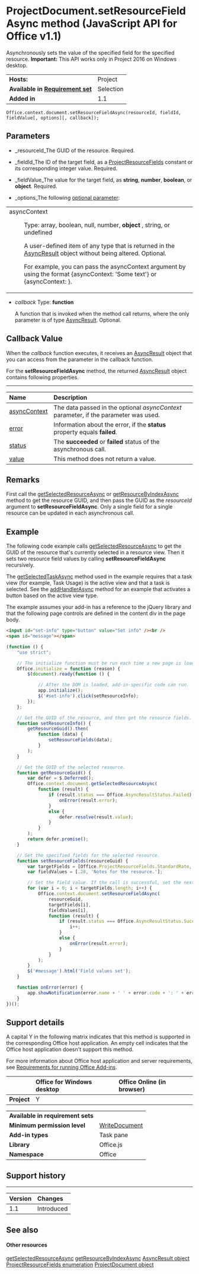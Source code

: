 
# ProjectDocument.setResourceFieldAsync method (JavaScript API for Office v1.1)
Asynchronously sets the value of the specified field for the specified resource.
 **Important:** This API works only in Project 2016 on Windows desktop.

|||
|:-----|:-----|
|**Hosts:**|Project|
|**Available in [Requirement set](http://msdn.microsoft.com/library/6b6702f2-b0a5-46ab-a356-8dda897ca8ae%28Office.15%29.aspx)**|Selection|
|**Added in**|1.1|

```
Office.context.document.setResourceFieldAsync(resourceId, fieldId, fieldValue[, options][, callback]);
```


## Parameters


-  _resourceId_The GUID of the resource. Required.
    
-  _fieldId_The ID of the target field, as a [ProjectResourceFields](../../reference/shared/projectresourcefields-enumeration.md) constant or its corresponding integer value. Required.
    
-  _fieldValue_The value for the target field, as  **string**,  **number**,  **boolean**, or  **object**. Required.
    
-  _options_The following [optional parameter](http://msdn.microsoft.com/library/7fe6bb42-3178-4d96-85f5-af5caea7b950%28Office.15%29.aspx#AsyncProgramming_OptionalParameters):
    
||
|:-----|
|<dl class="authored" xmlns:xlink="http://www.w3.org/1999/xlink" xmlns:mtps="http://msdn2.microsoft.com/mtps" xmlns:MSHelp="http://msdn.microsoft.com/mshelp" xmlns:mshelp="http://msdn.microsoft.com/mshelp" xmlns:ddue="http://ddue.schemas.microsoft.com/authoring/2003/5" xmlns:msxsl="urn:schemas-microsoft-com:xslt"><dt><span class="parameter" sdata="paramReference">asyncContext</span></dt><dd><p>Type: <span class="keyword">array</span>, <span class="keyword">boolean</span>, <span class="keyword">null</span>, <span class="keyword">number</span>, <b>object</b> , <span class="keyword">string</span>, or <span class="keyword">undefined</span></p><p>A user-defined item of any type that is returned in the <a href="540c114f-0398-425c-baf3-7363f2f6bc47.htm">AsyncResult</a> object without being altered. Optional.</p><p>For example, you can pass the <span class="parameter" sdata="paramReference">asyncContext</span> argument by using the format <span class="code">{asyncContext: 'Some text'}</span> or <span class="code">{asyncContext: <object>}</span>.</p></dd></dl>|
-  _callback_ Type:  **function**
    
    A function that is invoked when the method call returns, where the only parameter is of type [AsyncResult](../../reference/shared/asyncresult.md). Optional.
    

## Callback Value

When the  _callback_ function executes, it receives an [AsyncResult](../../reference/shared/asyncresult.md) object that you can access from the parameter in the callback function.

For the  **setResourceFieldAsync** method, the returned [AsyncResult](../../reference/shared/asyncresult.md) object contains following properties.


****


|**Name**|**Description**|
|:-----|:-----|
|[asyncContext](../../reference/shared/asyncresult.asynccontext.md)|The data passed in the optional  _asyncContext_ parameter, if the parameter was used.|
|[error](../../reference/shared/asyncresult.error.md)|Information about the error, if the  **status** property equals **failed**.|
|[status](../../reference/shared/asyncresult.status.md)|The  **succeeded** or **failed** status of the asynchronous call.|
|[value](../../reference/shared/asyncresult.value.md)|This method does not return a value.|

## Remarks

First call the [getSelectedResourceAsync](../../reference/shared/projectdocument.getselectedtaskasync.md) or [getResourceByIndexAsync](../../reference/shared/projectdocument.getresourcebyindexasync.md) method to get the resource GUID, and then pass the GUID as the _resourceId_ argument to **setResourceFieldAsync**. Only a single field for a single resource can be updated in each asynchronous call.


## Example

The following code example calls [getSelectedResourceAsync](../../reference/shared/projectdocument.getselectedtaskasync.md) to get the GUID of the resource that's currently selected in a resource view. Then it sets two resource field values by calling **setResourceFieldAsync** recursively.

The [getSelectedTaskAsync](../../reference/shared/projectdocument.getselectedtaskasync.md) method used in the example requires that a task view (for example, Task Usage) is the active view and that a task is selected. See the [addHandlerAsync](../../reference/shared/projectdocument.addhandlerasync.md) method for an example that activates a button based on the active view type.

The example assumes your add-in has a reference to the jQuery library and that the following page controls are defined in the content div in the page body.




```HTML
<input id="set-info" type="button" value="Set info" /><br />
<span id="message"></span>
```




```js
(function () {
    "use strict";

    // The initialize function must be run each time a new page is loaded.
    Office.initialize = function (reason) {
        $(document).ready(function () {

            // After the DOM is loaded, add-in-specific code can run.
            app.initialize();
            $('#set-info').click(setResourceInfo);
        });
    };

    // Get the GUID of the resource, and then get the resource fields.
    function setResourceInfo() {
        getResourceGuid().then(
            function (data) {
                setResourceFields(data);
            }
        );
    }

    // Get the GUID of the selected resource.
    function getResourceGuid() {
        var defer = $.Deferred();
        Office.context.document.getSelectedResourceAsync(
            function (result) {
                if (result.status === Office.AsyncResultStatus.Failed) {
                    onError(result.error);
                }
                else {
                    defer.resolve(result.value);
                }
            }
        );
        return defer.promise();
    }

    // Set the specified fields for the selected resource.
    function setResourceFields(resourceGuid) {
        var targetFields = [Office.ProjectResourceFields.StandardRate, Office.ProjectResourceFields.Notes];
        var fieldValues = [.28, 'Notes for the resource.'];

        // Set the field value. If the call is successful, set the next field.
        for (var i = 0; i < targetFields.length; i++) {
            Office.context.document.setResourceFieldAsync(
                resourceGuid,
                targetFields[i],
                fieldValues[i],
                function (result) {
                    if (result.status === Office.AsyncResultStatus.Succeeded) {
                        i++;
                    }
                    else {
                        onError(result.error);
                    }
                }
            );
        }
        $('#message').html('Field values set');
    }

    function onError(error) {
        app.showNotification(error.name + ' ' + error.code + ': ' + error.message);
    }
})();
```


## Support details


A capital Y in the following matrix indicates that this method is supported in the corresponding Office host application. An empty cell indicates that the Office host application doesn't support this method.

For more information about Office host application and server requirements, see [Requirements for running Office Add-ins](http://msdn.microsoft.com/library/67340567-bb9a-498c-96d3-3f52f28c16bc%28Office.15%29.aspx).


||**Office for Windows desktop**|**Office Online (in browser)**|
|:-----|:-----|:-----|
|**Project**|Y||

|||
|:-----|:-----|
|**Available in requirement sets**||
|**Minimum permission level**|[WriteDocument](http://msdn.microsoft.com/library/da2efadc-4ebf-45fe-be39-397ac1eb1dbd%28Office.15%29.aspx)|
|**Add-in types**|Task pane|
|**Library**|Office.js|
|**Namespace**|Office|

## Support history



****


|**Version**|**Changes**|
|:-----|:-----|
|1.1|Introduced|

## See also



#### Other resources


[getSelectedResourceAsync](../../reference/shared/projectdocument.getselectedtaskasync.md)
[getResourceByIndexAsync](../../reference/shared/projectdocument.getresourcebyindexasync.md)
[AsyncResult object](../../reference/shared/asyncresult.md)
[ProjectResourceFields enumeration](../../reference/shared/projectresourcefields-enumeration.md)
[ProjectDocument object](../../reference/shared/projectdocument.projectdocument.md)
